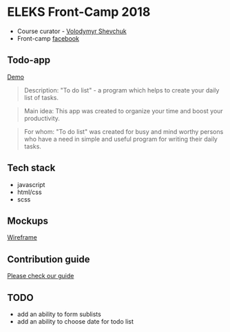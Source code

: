# ELEKS Front-Camp 2018

* Course curator - [Volodymyr Shevchuk](https://github.com/dosandk)
* Front-camp [facebook](https://www.facebook.com/groups/270300106928894)

## Todo-app

[Demo](https://cos1715.github.io/Todo-app/)  
> Description: "To do list" - a program which helps to create your daily list of tasks.

> Main idea: This app was created to organize your time and boost your productivity.

> For whom: "To do list" was created for busy and mind worthy persons who have a need in simple and useful program for writing their daily tasks.  

## Tech stack

* javascript 
* html/css
* scss

## Mockups

[Wireframe](https://wireframepro.mockflow.com/view/M50616f85faf2817ae5c20f9aad6ecaec1539521806936#/page/c40699da9a6946f49538df3a59c8422b)  

## Contribution guide

[Please check our guide](https://github.com/cos1715/Todo-app/blob/master/CONTRIBUTING.md)

## TODO
* add an ability to form sublists
* add an ability to choose date for todo list
